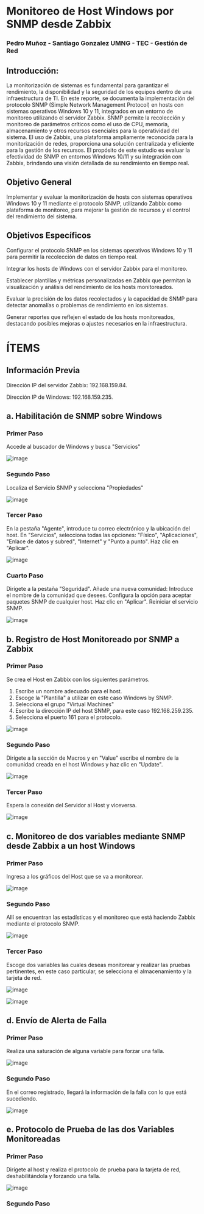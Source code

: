 # Monitoreo de Host Windows por SNMP desde Zabbix

### Pedro Muñoz - Santiago Gonzalez UMNG - TEC - Gestión de Red

## Introducción:

La monitorización de sistemas es fundamental para garantizar el rendimiento, la disponibilidad y la seguridad de los equipos dentro de una infraestructura de TI. En este reporte, se documenta la implementación del protocolo SNMP (Simple Network Management Protocol) en hosts con sistemas operativos Windows 10 y 11, integrados en un entorno de monitoreo utilizando el servidor Zabbix. SNMP permite la recolección y monitoreo de parámetros críticos como el uso de CPU, memoria, almacenamiento y otros recursos esenciales para la operatividad del sistema. El uso de Zabbix, una plataforma ampliamente reconocida para la monitorización de redes, proporciona una solución centralizada y eficiente para la gestión de los recursos. El propósito de este estudio es evaluar la efectividad de SNMP en entornos Windows 10/11 y su integración con Zabbix, brindando una visión detallada de su rendimiento en tiempo real.

## Objetivo General

Implementar y evaluar la monitorización de hosts con sistemas operativos Windows 10 y 11 mediante el protocolo SNMP, utilizando Zabbix como plataforma de monitoreo, para mejorar la gestión de recursos y el control del rendimiento del sistema.

## Objetivos Específicos

Configurar el protocolo SNMP en los sistemas operativos Windows 10 y 11 para permitir la recolección de datos en tiempo real.

Integrar los hosts de Windows con el servidor Zabbix para el monitoreo.

Establecer plantillas y métricas personalizadas en Zabbix que permitan la visualización y análisis del rendimiento de los hosts monitoreados.

Evaluar la precisión de los datos recolectados y la capacidad de SNMP para detectar anomalías o problemas de rendimiento en los sistemas.

Generar reportes que reflejen el estado de los hosts monitoreados, destacando posibles mejoras o ajustes necesarios en la infraestructura.

# ÍTEMS

## Información Previa

Dirección IP del servidor Zabbix: 192.168.159.84.

Dirección IP de Windows: 192.168.159.235.

## a. Habilitación de SNMP sobre Windows

### Primer Paso

Accede al buscador de Windows y busca "Servicios"

![image](https://github.com/user-attachments/assets/7c7181d7-4502-40f2-a6a9-cd48c84971d3)

### Segundo Paso 

Localiza el Servicio SNMP y selecciona "Propiedades"

![image](https://github.com/user-attachments/assets/376212dc-0047-4568-ab21-2e7219112cb9)

### Tercer Paso

En la pestaña "Agente", introduce tu correo electrónico y la ubicación del host. En "Servicios", selecciona todas las opciones: "Físico", "Aplicaciones", "Enlace de datos y subred", "Internet" y "Punto a punto".
Haz clic en "Aplicar".

![image](https://github.com/user-attachments/assets/88ca5057-09e3-4275-804b-17e404ee104b)

### Cuarto Paso

Dirígete a la pestaña "Seguridad". Añade una nueva comunidad: Introduce el nombre de la comunidad que desees. Configura la opción para aceptar paquetes SNMP de cualquier host.
Haz clic en "Aplicar". Reiniciar el servicio SNMP.

![image](https://github.com/user-attachments/assets/fcedfbba-5c0d-4137-b7bf-8309b329257f)

## b. Registro de Host Monitoreado por SNMP a Zabbix

### Primer Paso 

Se crea el Host en Zabbix con los siguientes parámetros.

1. Escribe un nombre adecuado para el host.
2. Escoge la "Plantilla" a utilizar en este caso Windows by SNMP.
3. Selecciona el grupo "Virtual Machines"
4. Escribe la dirección IP del host SNMP, para este caso 192.168.259.235.
5. Selecciona el puerto 161 para el protocolo.

![image](https://github.com/user-attachments/assets/aceab9f6-4307-4127-a71d-cbdff3845e60)

### Segundo Paso

Dirígete a la sección de Macros y en "Value" escribe el nombre de la comunidad creada en el host Windows y haz clic en "Update".

![image](https://github.com/user-attachments/assets/9b59efed-064b-4714-9367-04e4bdd2b195)

### Tercer Paso

Espera la conexión del Servidor al Host y viceversa.

![image](https://github.com/user-attachments/assets/f890b5fb-8dac-44b8-adf2-f088dc175c30)

## c. Monitoreo de dos variables mediante SNMP desde Zabbix a un host Windows

### Primer Paso

Ingresa a los gráficos del Host que se va a monitorear.

![image](https://github.com/user-attachments/assets/010afadd-aa01-45d7-8d87-2d0d6cdb732a)

### Segundo Paso

Allí se encuentran las estadísticas y el monitoreo que está haciendo Zabbix mediante el protocolo SNMP.

![image](https://github.com/user-attachments/assets/99790b20-5d45-4f42-84aa-620aec7c3496)

### Tercer Paso

Escoge dos variables las cuales deseas monitorear y realizar las pruebas pertinentes, en este caso particular, se selecciona el almacenamiento y la tarjeta de red. 

![image](https://github.com/user-attachments/assets/a5149268-6ad3-4fad-b4b0-6de559333ced)

![image](https://github.com/user-attachments/assets/5b56cacf-738a-4bad-910d-5484936787d6)

## d. Envío de Alerta de Falla

### Primer Paso

Realiza una saturación de alguna variable para forzar una falla.

![image](https://github.com/user-attachments/assets/4b28e050-5e6e-403a-8683-3205c62c2678)

### Segundo Paso

En el correo registrado, llegará la información de la falla con lo que está sucediendo.

![image](https://github.com/user-attachments/assets/721b6bb2-9b8d-4e85-9fa8-c2d8cf8563fa)

## e. Protocolo de Prueba de las dos Variables Monitoreadas

### Primer Paso

Dirígete al host y realiza el protocolo de prueba para la tarjeta de red, deshabilitándola y forzando una falla.

![image](https://github.com/user-attachments/assets/60f906eb-173d-4085-b186-ae58ef6268e9)

### Segundo Paso








